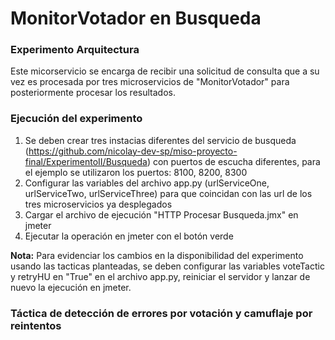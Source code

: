 # MonitorVotador en Busqueda

### Experimento Arquitectura

Este micorservicio se encarga de recibir una solicitud de consulta que a su vez es procesada por tres microservicios de "MonitorVotador" para posteriormente procesar los resultados.

### Ejecución del experimento

1. Se deben crear tres instacias diferentes del servicio de busqueda (https://github.com/nicolay-dev-sp/miso-proyecto-final/ExperimentoII/Busqueda) con puertos de escucha diferentes, para el ejemplo se utilizaron los puertos: 8100, 8200, 8300
2. Configurar las variables del archivo app.py (urlServiceOne, urlServiceTwo, urlServiceThree) para que coincidan con las url de los tres microservicios ya desplegados
3. Cargar el archivo de ejecución "HTTP Procesar Busqueda.jmx" en jmeter
4. Ejecutar la operación en jmeter con el botón verde

**Nota:** Para evidenciar los cambios en la disponibilidad del experimento usando las tacticas planteadas, se deben configurar las variables voteTactic y retryHU en "True" en el archivo app.py, reiniciar el servidor y lanzar de nuevo la ejecución en jmeter.

### Táctica de detección de errores por votación y camuflaje por reintentos